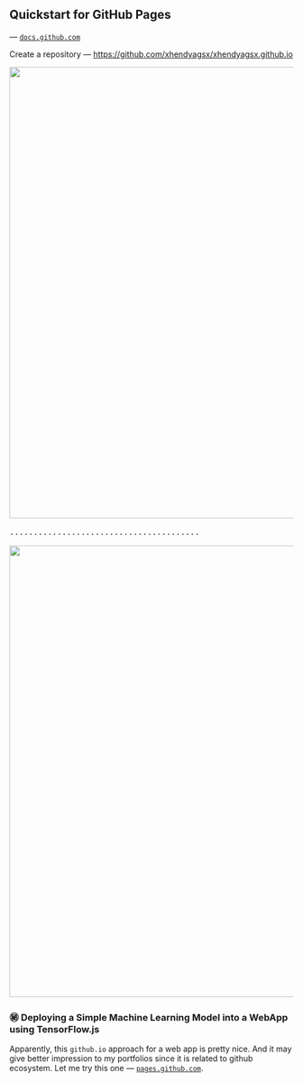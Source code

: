 ## Quickstart for GitHub Pages
&mdash; <code><a href="https://docs.github.com/en/pages/quickstart">docs.github.com</a></code>

Create a repository &mdash; https://github.com/xhendyagsx/xhendyagsx.github.io

<kbd>
  <img src="https://user-images.githubusercontent.com/9542933/204264561-3fc2870e-1bcd-4b7e-9204-51f962de081e.png" width="800">
  <br><br>........................................<br><br>
  <img src="https://user-images.githubusercontent.com/9542933/204264864-d7e289fd-81ec-43d7-9935-61659ad6d75f.png" width="800">
</kbd>

### :secret: Deploying a Simple Machine Learning Model into a WebApp using TensorFlow.js

Apparently, this <code>github.io</code> approach for a web app is pretty nice. And it may give better impression to my portfolios since it is related to github ecosystem. Let me try this one &mdash; <code><a href="https://github.com/xhendyagsx/myTAKU/blob/main/github.io.md">pages.github.com</a></code>.
